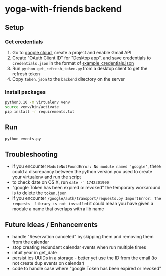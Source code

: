 # yoga-with-friends backend

## Setup

### Get credentials
1) Go to [google cloud](https://console.cloud.google.com/), create a project and enable Gmail API
2) Create "OAuth Client ID" for "Desktop app", and save credentials to `credentials.json` in 
   the format of [example_credentials.json](example_credentials.json)
3) Run `python get_refresh_token.py` from a desktop client to get the refresh token
4) Copy `token.json` to the `backend` directory on the server

### Install packages
```bash
python3.10 -m virtualenv venv
source venv/bin/activate
pip install -r requirements.txt
```

## Run
```bash
python events.py
```

## Troubleshooting
- if you encounter `ModuleNotFoundError: No module named 'google'`, there could a discrepancy 
  between the python version you used to create your virtualenv and run the script
- to check date on OS X, run `date -r 1742301900`
- "google Token has been expired or revoked" the temporary workaround is to delete the `token.json`
- if you encounter `/google/auth/transport/requests.py ImportError: The requests 
library is not installed` it could mean you have given a module a name that overlaps with a 
  lib name

## Future Ideas / Enhancements
* handle "Reservation canceled" by skipping them and removing them from the calendar
* stop creating redundant calendar events when run multiple times
* intuit year in get_date
* persist ics UUIDs in a storage - better yet use the ID from the email (to not create dup 
  events on calendar)
* code to handle case where "google Token has been expired or revoked" 
